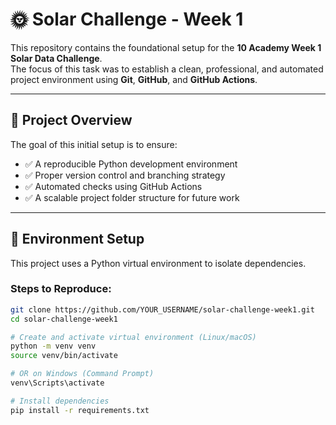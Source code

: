 # 🌞 Solar Challenge - Week 1

This repository contains the foundational setup for the **10 Academy Week 1 Solar Data Challenge**.  
The focus of this task was to establish a clean, professional, and automated project environment using **Git**, **GitHub**, and **GitHub Actions**.

---

## 🚀 Project Overview

The goal of this initial setup is to ensure:

- ✅ A reproducible Python development environment  
- ✅ Proper version control and branching strategy  
- ✅ Automated checks using GitHub Actions  
- ✅ A scalable project folder structure for future work  

---

## 🔧 Environment Setup

This project uses a Python virtual environment to isolate dependencies.

### Steps to Reproduce:

```bash
git clone https://github.com/YOUR_USERNAME/solar-challenge-week1.git
cd solar-challenge-week1

# Create and activate virtual environment (Linux/macOS)
python -m venv venv
source venv/bin/activate

# OR on Windows (Command Prompt)
venv\Scripts\activate

# Install dependencies
pip install -r requirements.txt

